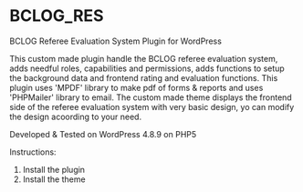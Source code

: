 # BCLOG_RES
BCLOG Referee Evaluation System Plugin for WordPress

This custom made plugin handle the BCLOG referee evaluation system, adds needful roles, capabilities and permissions, adds functions to setup the background data and frontend rating and evaluation functions. This plugin uses 'MPDF' library to make pdf of forms & reports and uses 'PHPMailer' library to email. The custom made theme displays the frontend side of the referee evaluation system with very basic design, yo can modify the design acoording to your need.

Developed & Tested on WordPress 4.8.9 on PHP5

Instructions:
1. Install the plugin
2. Install the theme
